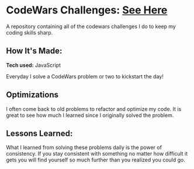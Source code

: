 # CodeWars Challenges: [See Here](https://www.codewars.com/users/NathanielJenkins)
<!--- Screenshot Here --->
A repository containing all of the codewars challenges I do to keep my coding skills sharp.


## How It's Made:

**Tech used:** JavaScript

Everyday I solve a CodeWars problem or two to kickstart the day!

## Optimizations

I often come back to old problems to refactor and optimize my code. It is great to see how much I learned since I originally solved the problem.

## Lessons Learned:

What I learned from solving these problems daily is the power of consistency. If you stay consistent with something no matter how difficult it gets you will find yourself so much further than you realized you could go.


